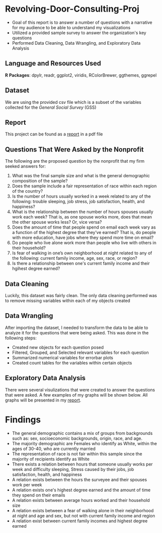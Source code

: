 # Revolving-Door-Consulting-Proj
* Goal of this report is to answer a number of questions with a narrative for my audience to be able to understand my visualizations 
* Utilized a provided sample survey to answer the organization's key questions 
* Performed Data Cleaning, Data Wrangling, and Exploratory Data Analysis

## Language and Resources Used
**R**
**Packages**: dpylr, readr, ggplot2, viridis, RColorBrewer, ggthemes, ggrepel

## Dataset
We are using the provided csv file which is a subset of the variables collected for the *General Social Survey* (GSS) 

## Report
This project can be found as a [report](https://github.com/darienlizano/Revolving-Door-Consulting-Proj/blob/main/Project1Final_without_output_code.pdf) in a pdf file

## Questions That Were Asked by the Nonprofit
The following are the proposed question by the nonprofit that my firm seeked answers for:

1.  What was the final sample size and what is the general demographic composition of the sample?
2.  Does the sample include a fair representation of race within each region of the country?
3.  Is the number of hours usually worked in a week related to any of the following: trouble sleeping, job stress, job satisfaction, health, and happiness?
4.  What is the relationship between the number of hours spouses usually work each week? That is, as one spouse works more, does that mean the other spouse works less? Or, vice versa?
5.  Does the amount of time that people spend on email each week vary as a function of the highest degree that they’ve earned? That is, do people with more education, have jobs where they spend more time on email?
6.  Do people who live alone work more than people who live with others in their household?
7.  Is fear of walking in one’s own neighborhood at night related to any of the following: current family income, age, sex, race, or region?
8.  Is there a relationship between one's current family income and their hgihest degree earned?

## Data Cleaning
Luckily, this dataset was fairly clean. The only data cleaning performed was to remove missing variables within each of my objects created

## Data Wrangling
After importing the dataset, I needed to transform the data to be able to analyze it for the questions that were being asked. This was done in the following steps:

* Created new objects for each question posed
* Filtered, Grouped, and Selected relevant variables for each question
* Summarized numerical variables for errorbar plots
* Created count tables for the variables within certain objects 

## Exploratory Data Analysis 
There were several visulizations that were created to answer the questions that were asked. A few examples of my graphs will be shown below. All graphs will be presented in my [report](https://github.com/darienlizano/Revolving-Door-Consulting-Proj/blob/main/Project1Final_without_output_code.pdf).

# Findings 
* The general demographic contains a mix of groups from backgrounds such as: sex, socioeconomic backgrounds, origin, race, and age.
* The majority demographic are Females who identify as White, within the ages of 30-40, who are currently married
* The representation of race is not fair within this sample since the majority of recipients identify as White
* There exists a relation between hours that someone usually works per week and difficulty sleeping, Stress caused by their jobs, job satisfaction, health, and happiness
* A relation exists between the hours the surveyee and their spouses work per week
* A relation exists one's highest degree earned and the amount of time they spend on their emails
* A relation exists between average hours worked and their household size 
* A relation exists between a fear of walking alone in their neighborhood at night and age and sex, but not with current family income and region
* A relation exist between current family incomes and highest degree earned

